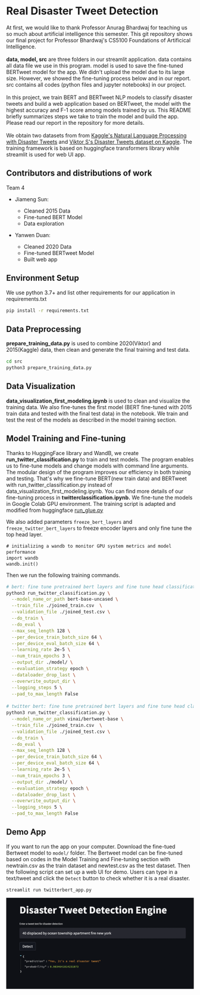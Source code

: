 # Real Disaster Tweet Detection
  At first, we would like to thank Professor Anurag Bhardwaj for teaching us so much about artificial intelligence this semester. This git repository shows our final project for Professor Bhardwaj's CS5100 Foundations of Artificical Intelligence. <br><br>
  **data, model, src** are three folders in our streamlit application. data contains all data file we use in this program. model is used to save the fine-tuned     BERTweet model for the app. We didn't upload the model due to its large size. However, we showed the fine-tuning process below and in our report. src contains all codes (python files and jupyter notebooks) in our project.<br><br>
  In this project, we train BERT and BERTweet NLP models to classify disaster tweets and build a web application based on BERTweet, the model with the highest accuracy and F-1 score among models trained by us. This README briefly summarizes steps we take to train the model and build the app. Please read our report in the repository for more details. <br><br>
  We obtain two datasets from 
from [Kaggle's Natural Language Processing with Disaster Tweets](https://www.kaggle.com/c/nlp-getting-started) and [Viktor S's Disaster Tweets dataset on Kaggle](https://www.kaggle.com/vstepanenko/disaster-tweets). 
The training framework is based on huggingface transformers library
while streamlit is used for web UI app. 

## Contributors and distributions of work
Team 4
- Jiameng Sun: 
  - Cleaned 2015 Data
  - Fine-tuned BERT Model
  - Data exploration
    
- Yanwen Duan: 
  - Cleaned 2020 Data
  - Fine-tuned BERTweet Model  
  - Built web app 
 

## Environment Setup
We use python 3.7+ and list other requirements for our application in requirements.txt
```bash
pip install -r requirements.txt
```

## Data Preprocessing
**prepare_training_data.py** is used to combine 2020(Viktor) and 2015(Kaggle) data, then clean and 
generate the final training and test data. 
```bash
cd src
python3 prepare_training_data.py
```
## Data Visualization
**data_visualization_first_modeling.ipynb** is used to clean and visualize the training data. We also fine-tunes the first model (BERT fine-tuned with 2015 train data and tested with the final test data) in the notebook. We train and test the rest of the models as described in the model training section. 

## Model Training and Fine-tuning
Thanks to HuggingFace library and WandB, we create **run_twitter_classification.py** to train and test models. The program enables us to fine-tune models and change models with command line arguments. The modular design of the program improves our efficiency in both training and testing. That's why we fine-tune BERT(new train data) and BERTweet with run_twitter_classification.py instead of data_visualization_first_modeling.ipynb. You can find more details of our fine-tuning process in **twitterclassification.ipynb.**
We fine-tune the models in Google Colab GPU environment.
The training script is adapted and modified from huggingface 
[run_glue.py](https://github.com/huggingface/transformers/blob/master/examples/pytorch/text-classification/run_glue.py)

We also added parameters `freeze_bert_layers` and `freeze_twitter_bert_layers` to freeze encoder layers 
and only fine tune the top head layer.
```jupyterpython
# initializing a wandb to monitor GPU system metrics and model performance
import wandb
wandb.init()
```
Then we run the following training commands.
```bash
# bert: fine tune pretrained bert layers and fine tune head classification layer 
python3 run_twitter_classification.py \
  --model_name_or_path bert-base-uncased \
  --train_file ./joined_train.csv  \
  --validation_file ./joined_test.csv \
  --do_train \
  --do_eval \
  --max_seq_length 128 \
  --per_device_train_batch_size 64 \
  --per_device_eval_batch_size 64 \
  --learning_rate 2e-5 \
  --num_train_epochs 3 \
  --output_dir ./model/ \
  --evaluation_strategy epoch \
  --dataloader_drop_last \
  --overwrite_output_dir \
  --logging_steps 5 \
  --pad_to_max_length False
  
# twitter bert: fine tune pretrained bert layers and fine tune head classification layer 
python3 run_twitter_classification.py \
  --model_name_or_path vinai/bertweet-base \
  --train_file ./joined_train.csv  \
  --validation_file ./joined_test.csv \
  --do_train \
  --do_eval \
  --max_seq_length 128 \
  --per_device_train_batch_size 64 \
  --per_device_eval_batch_size 64 \
  --learning_rate 2e-5 \
  --num_train_epochs 3 \
  --output_dir ./model/ \
  --evaluation_strategy epoch \
  --dataloader_drop_last \
  --overwrite_output_dir \
  --logging_steps 5 \
  --pad_to_max_length False  
```

## Demo App
If you want to run the app on your computer. Download the fine-tued Bertweet model to `model/` folder. The Bertweet model can be fine-tuned based on codes in the Model Training and Fine-tuning section with newtrain.csv as the train dataset and newtest.csv as the test dataset. Then the following script can set up 
a web UI for demo. 
Users can type in a text/tweet and click the `Detect` button to 
check whether it is a real disaster.
```shell
streamlit run twitterbert_app.py
```
![Example](./model/demo_example.png)
